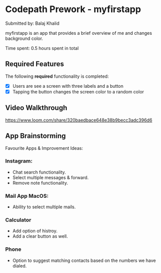 # Codepath Prework - myfirstapp

Submitted by: Balaj Khalid

myfirstapp is an app that provides a brief overview of me and changes background color.

Time spent: 0.5 hours spent in total

## Required Features

The following **required** functionality is completed:

- [x] Users are see a screen with three labels and a button
- [x] Tapping the button changes the screen color to a random color
 
## Video Walkthrough

https://www.loom.com/share/320baedbace648e38b9becc3adc396d6


## App Brainstorming

Favourite Apps & Improvement Ideas:

### Instagram:
- Chat search functionality.
- Select multiple messages & forward.
- Remove note functionality.

### Mail App MacOS:
- Ability to select multiple mails.

### Calculator
- Add option of histroy.
- Add a clear button as well.

### Phone
- Option to suggest matching contacts based on the numbers we have dialed.
